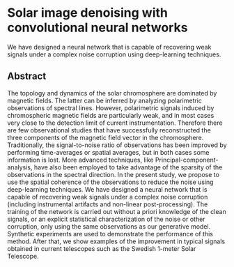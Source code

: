 # Solar image denoising with convolutional neural networks

We have designed a neural network that is capable of recovering weak signals under a complex noise corruption using deep-learning techniques.

## Abstract

The topology and dynamics of the solar chromosphere are dominated by magnetic fields. The latter can be inferred by analyzing polarimetric observations of spectral lines. However, polarimetric signals induced by chromospheric magnetic fields are particularly weak, and in most cases very close to the detection limit of current instrumentation. Therefore there are few observational studies that have successfully reconstructed the three components of the magnetic field vector in the chromosphere. Traditionally, the signal-to-noise ratio of observations has been improved by performing time-averages or spatial averages, but in both cases some information is lost. More advanced techniques, like Principal-component-analysis, have also been employed to take advantage of the sparsity of the observations in the spectral direction. In the present study, we propose to use the spatial coherence of the observations to reduce the noise using deep-learning techniques. We have designed a neural network that is capable of recovering weak signals under a complex noise corruption (including instrumental artifacts and non-linear post-processing). The training of the network is carried out without a priori knowledge of the clean signals, or an explicit statistical characterization of the noise or other corruption, only using the same observations as our generative model. Synthetic experiments are used to demonstrate the performance of this method. After that, we show examples of the improvement in typical signals obtained in current telescopes such as the Swedish 1-meter Solar Telescope.